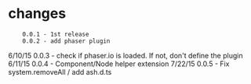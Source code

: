 # changes

        0.0.1 - 1st release
        0.0.2 - add phaser plugin
6/10/15 0.0.3 - check if phaser.io is loaded. If not, don't define the plugin
6/11/15 0.0.4 - Component/Node helper extension
7/22/15 0.0.5 - Fix system.removeAll / add ash.d.ts